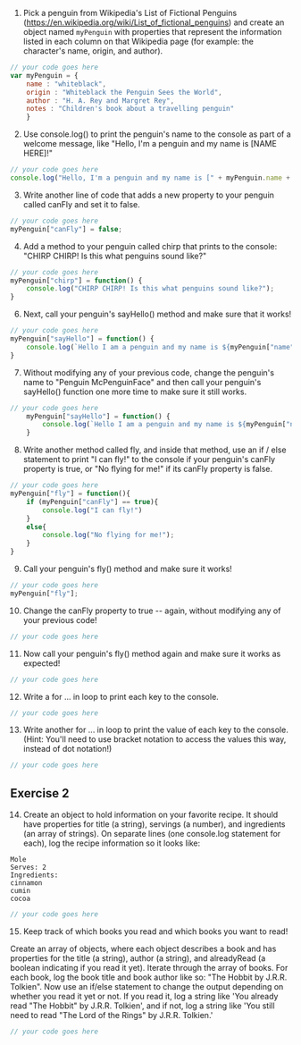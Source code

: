 1. Pick a penguin from Wikipedia's List of Fictional Penguins (https://en.wikipedia.org/wiki/List_of_fictional_penguins) and create an object named `myPenguin` with properties that represent the information listed in each column on that Wikipedia page (for example: the character's name, origin, and author).

```js
// your code goes here
var myPenguin = {
    name : "whiteblack",
    origin : "Whiteblack the Penguin Sees the World",
    author : "H. A. Rey and Margret Rey",
    notes : "Children's book about a travelling penguin"
    }
```

2. Use console.log() to print the penguin's name to the console as part of a welcome message, like "Hello, I'm a penguin and my name is [NAME HERE]!"

```js
// your code goes here
console.log("Hello, I'm a penguin and my name is [" + myPenguin.name + "]!");

```

3. Write another line of code that adds a new property to your penguin called canFly and set it to false.

```js
// your code goes here
myPenguin["canFly"] = false;
```

4. Add a method to your penguin called chirp that prints to the console: "CHIRP CHIRP! Is this what penguins sound like?"

```js
// your code goes here
myPenguin["chirp"] = function() {
    console.log("CHIRP CHIRP! Is this what penguins sound like?");
}
```

6. Next, call your penguin's sayHello() method and make sure that it works!

```js
// your code goes here
myPenguin["sayHello"] = function() {
    console.log(`Hello I am a penguin and my name is ${myPenguin["name"]}`);
}
```

7. Without modifying any of your previous code, change the penguin's name to "Penguin McPenguinFace" and then call your penguin's sayHello() function one more time to make sure it still works.

```js
// your code goes here
    myPenguin["sayHello"] = function() {
        console.log(`Hello I am a penguin and my name is ${myPenguin["name"]="Penguin McPenguinFace"}`);
    }
```

8. Write another method called fly, and inside that method, use an if / else statement to print "I can fly!" to the console if your penguin's canFly property is true, or "No flying for me!" if its canFly property is false.

```js
// your code goes here
myPenguin["fly"] = function(){
    if (myPenguin["canFly"] == true){
        console.log("I can fly!")
    }
    else{
        console.log("No flying for me!");
    }
}
```

9. Call your penguin's fly() method and make sure it works!

```js
// your code goes here
myPenguin["fly"];
```

10. Change the canFly property to true -- again, without modifying any of your previous code!

```js
// your code goes here
```

11. Now call your penguin's fly() method again and make sure it works as expected!

```js
// your code goes here
```

12. Write a for ... in loop to print each key to the console.

```js
// your code goes here
```

13. Write another for ... in loop to print the value of each key to the console. (Hint: You'll need to use bracket notation to access the values this way, instead of dot notation!)

```js
// your code goes here
```

## Exercise 2
 14. Create an object to hold information on your favorite recipe. It should have properties for title (a string), servings (a number), and ingredients (an array of strings).
 On separate lines (one console.log statement for each), log the recipe information so it looks like:
 ```
 Mole
 Serves: 2
 Ingredients:
 cinnamon
 cumin
 cocoa
```

```js
// your code goes here
```

 15. Keep track of which books you read and which books you want to read!

 Create an array of objects, where each object describes a book and has properties for the title (a string), author (a string), and alreadyRead (a boolean indicating if you read it yet).
 Iterate through the array of books. For each book, log the book title and book author like so: "The Hobbit by J.R.R. Tolkien".
 Now use an if/else statement to change the output depending on whether you read it yet or not. If you read it, log a string like 'You already read "The Hobbit" by J.R.R. Tolkien', and if not, log a string like 'You still need to read "The Lord of the Rings" by J.R.R. Tolkien.'

 ```js
// your code goes here
```
